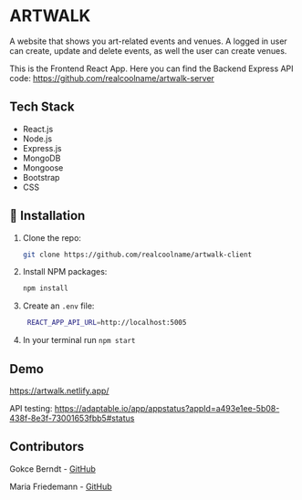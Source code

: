 # ARTWALK

A website that shows you art-related events and venues. A logged in user can create, update and delete events, as well the user can create venues.

This is the Frontend React App. 
Here you can find the Backend Express API code: https://github.com/realcoolname/artwalk-server


## Tech Stack

- React.js
- Node.js
- Express.js
- MongoDB
- Mongoose
- Bootstrap
- CSS

## 🚀 Installation

1. Clone the repo:

   ```sh
   git clone https://github.com/realcoolname/artwalk-client
   ```

2. Install NPM packages:

   ```sh
   npm install
   ```

3. Create an `.env` file:

   ```sh
    REACT_APP_API_URL=http://localhost:5005
   ```

4. In your terminal run `npm start`

## Demo

https://artwalk.netlify.app/

API testing: https://adaptable.io/app/appstatus?appId=a493e1ee-5b08-438f-8e3f-73001653fbb5#status

## Contributors

Gokce Berndt - [GitHub](https://github.com/Gokceber)

Maria Friedemann - [GitHub](https://github.com/softcake1988)








